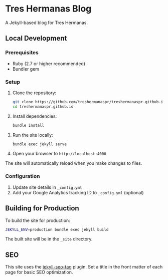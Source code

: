 # Tres Hermanas Blog

A Jekyll-based blog for Tres Hermanas.

## Local Development

### Prerequisites
- Ruby (2.7 or higher recommended)
- Bundler gem

### Setup

1. Clone the repository:
   ```bash
   git clone https://github.com/treshermanaspr/treshermanaspr.github.io.git
   cd treshermanaspr.github.io
   ```

2. Install dependencies:
   ```bash
   bundle install
   ```

3. Run the site locally:
   ```bash
   bundle exec jekyll serve
   ```

4. Open your browser to `http://localhost:4000`

The site will automatically reload when you make changes to files.

### Configuration

1. Update site details in `_config.yml`
2. Add your Google Analytics tracking ID to `_config.yml` (optional)

## Building for Production

To build the site for production:

```bash
JEKYLL_ENV=production bundle exec jekyll build
```

The built site will be in the `_site` directory.

## SEO

This site uses the [jekyll-seo-tag](https://github.com/jekyll/jekyll-seo-tag) plugin. Set a title in the front matter of each page for basic SEO optimization.
